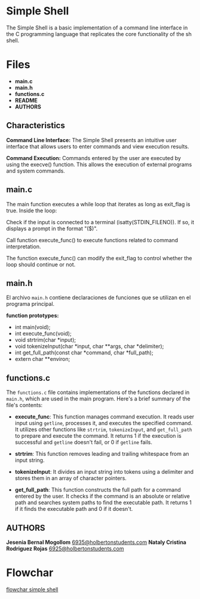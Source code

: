 # Simple Shell

The Simple Shell is a basic implementation of a command line interface in the C programming language that replicates the core functionality of the sh shell.

# Files

 - **main.c** 
 - **main.h**
 -  **functions.c**
 -  **README**
 - **AUTHORS**

## Characteristics

**Command Line Interface:** The Simple Shell presents an intuitive user interface that allows users to enter commands and view execution results.

**Command Execution:** Commands entered by the user are executed by using the execve() function. This allows the execution of external programs and system commands.

## main.c
The main function executes a while loop that iterates as long as exit_flag is true. Inside the loop:

Check if the input is connected to a terminal (isatty(STDIN_FILENO)). If so, it displays a prompt in the format "($)".

Call function execute_func() to execute functions related to command interpretation.

The function execute_func() can modify the exit_flag to control whether the loop should continue or not.

## main.h

El archivo `main.h` contiene declaraciones de funciones que se utilizan en el programa principal.

**function prototypes:**

 
 - int main(void); 
 - int execute_func(void);
 - void strtrim(char *input);
 - void tokenizeInput(char *input, char **args, char *delimiter);
 - int get_full_path(const char *command, char *full_path);
 - extern char **environ;


## functions.c

The `functions.c` file contains implementations of the functions declared in `main.h`, which are used in the main program. Here's a brief summary of the file's contents:

-   **execute_func**: This function manages command execution. It reads user input using `getline`, processes it, and executes the specified command. It utilizes other functions like `strtrim`, `tokenizeInput`, and `get_full_path` to prepare and execute the command. It returns 1 if the execution is successful and `getline` doesn't fail, or 0 if `getline` fails.
    
-   **strtrim**: This function removes leading and trailing whitespace from an input string.
    
-   **tokenizeInput**: It divides an input string into tokens using a delimiter and stores them in an array of character pointers.
    
-   **get_full_path**: This function constructs the full path for a command entered by the user. It checks if the command is an absolute or relative path and searches system paths to find the executable path. It returns 1 if it finds the executable path and 0 if it doesn't.

## AUTHORS

**Jesenia Bernal Mogollom** <6935@holbertonstudents.com>
**Nataly Cristina Rodriguez Rojas** <6925@holbertonstudents.com>

# Flowchar
[flowchar simple shell](https://drive.google.com/file/d/1C3Qgq55CL5VPchin7JezLFs2MvH1TlOZ/view?usp=sharing)

